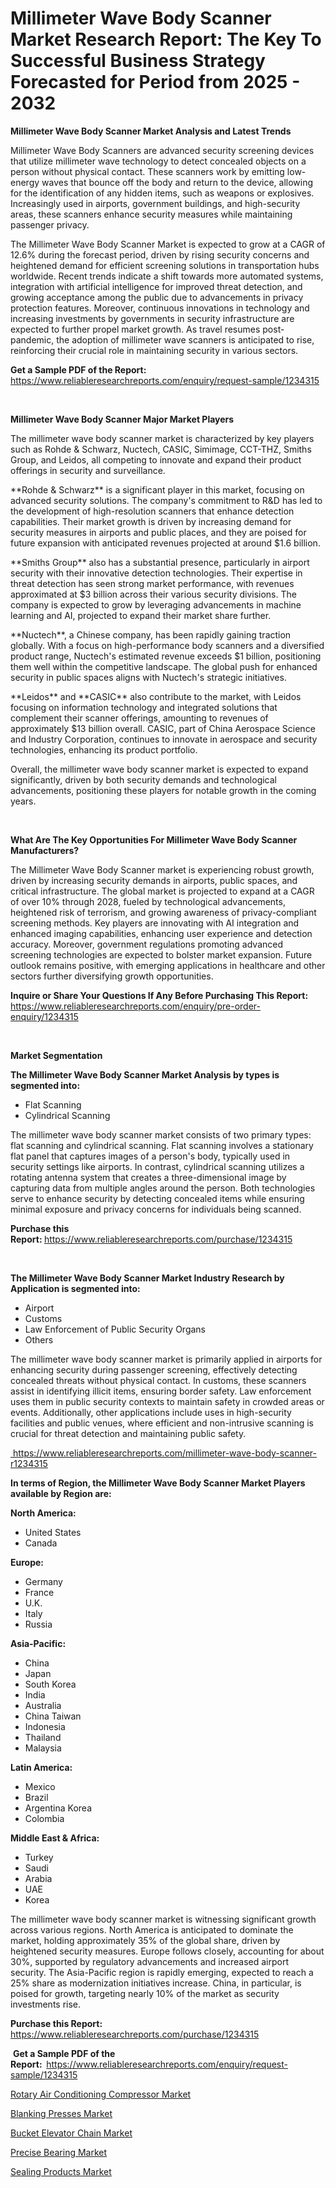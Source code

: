 <p><h1>Millimeter Wave Body Scanner Market Research Report: The Key To Successful Business Strategy Forecasted for Period from 2025 - 2032</h1></p><p><strong>Millimeter Wave Body Scanner Market Analysis and Latest Trends</strong></p>
<p><p>Millimeter Wave Body Scanners are advanced security screening devices that utilize millimeter wave technology to detect concealed objects on a person without physical contact. These scanners work by emitting low-energy waves that bounce off the body and return to the device, allowing for the identification of any hidden items, such as weapons or explosives. Increasingly used in airports, government buildings, and high-security areas, these scanners enhance security measures while maintaining passenger privacy.</p><p>The Millimeter Wave Body Scanner Market is expected to grow at a CAGR of 12.6% during the forecast period, driven by rising security concerns and heightened demand for efficient screening solutions in transportation hubs worldwide. Recent trends indicate a shift towards more automated systems, integration with artificial intelligence for improved threat detection, and growing acceptance among the public due to advancements in privacy protection features. Moreover, continuous innovations in technology and increasing investments by governments in security infrastructure are expected to further propel market growth. As travel resumes post-pandemic, the adoption of millimeter wave scanners is anticipated to rise, reinforcing their crucial role in maintaining security in various sectors.</p></p>
<p><strong>Get a Sample PDF of the Report:&nbsp;</strong> <a href="https://www.reliableresearchreports.com/enquiry/request-sample/1234315?utm_campaign=48&utm_medium=2&utm_source=Github&utm_content=ia&utm_term=21022025&utm_id=millimeter-wave-body-scanner">https://www.reliableresearchreports.com/enquiry/request-sample/1234315</a></p>
<p>&nbsp;</p>
<p><strong>Millimeter Wave Body Scanner Major Market Players</strong></p>
<p><p>The millimeter wave body scanner market is characterized by key players such as Rohde & Schwarz, Nuctech, CASIC, Simimage, CCT-THZ, Smiths Group, and Leidos, all competing to innovate and expand their product offerings in security and surveillance.</p><p>**Rohde & Schwarz** is a significant player in this market, focusing on advanced security solutions. The company's commitment to R&D has led to the development of high-resolution scanners that enhance detection capabilities. Their market growth is driven by increasing demand for security measures in airports and public places, and they are poised for future expansion with anticipated revenues projected at around $1.6 billion.</p><p>**Smiths Group** also has a substantial presence, particularly in airport security with their innovative detection technologies. Their expertise in threat detection has seen strong market performance, with revenues approximated at $3 billion across their various security divisions. The company is expected to grow by leveraging advancements in machine learning and AI, projected to expand their market share further.</p><p>**Nuctech**, a Chinese company, has been rapidly gaining traction globally. With a focus on high-performance body scanners and a diversified product range, Nuctech's estimated revenue exceeds $1 billion, positioning them well within the competitive landscape. The global push for enhanced security in public spaces aligns with Nuctech's strategic initiatives.</p><p>**Leidos** and **CASIC** also contribute to the market, with Leidos focusing on information technology and integrated solutions that complement their scanner offerings, amounting to revenues of approximately $13 billion overall. CASIC, part of China Aerospace Science and Industry Corporation, continues to innovate in aerospace and security technologies, enhancing its product portfolio.</p><p>Overall, the millimeter wave body scanner market is expected to expand significantly, driven by both security demands and technological advancements, positioning these players for notable growth in the coming years.</p></p>
<p>&nbsp;</p>
<p><strong>What Are The Key Opportunities For Millimeter Wave Body Scanner Manufacturers?</strong></p>
<p><p>The Millimeter Wave Body Scanner market is experiencing robust growth, driven by increasing security demands in airports, public spaces, and critical infrastructure. The global market is projected to expand at a CAGR of over 10% through 2028, fueled by technological advancements, heightened risk of terrorism, and growing awareness of privacy-compliant screening methods. Key players are innovating with AI integration and enhanced imaging capabilities, enhancing user experience and detection accuracy. Moreover, government regulations promoting advanced screening technologies are expected to bolster market expansion. Future outlook remains positive, with emerging applications in healthcare and other sectors further diversifying growth opportunities.</p></p>
<p><strong>Inquire or Share Your Questions If Any Before Purchasing This Report:</strong> <a href="https://www.reliableresearchreports.com/enquiry/pre-order-enquiry/1234315?utm_campaign=48&utm_medium=2&utm_source=Github&utm_content=ia&utm_term=21022025&utm_id=millimeter-wave-body-scanner">https://www.reliableresearchreports.com/enquiry/pre-order-enquiry/1234315</a></p>
<p>&nbsp;</p>
<p><strong>Market Segmentation</strong></p>
<p><strong>The Millimeter Wave Body Scanner Market Analysis by types is segmented into:</strong></p>
<p><ul><li>Flat Scanning</li><li>Cylindrical Scanning</li></ul></p>
<p><p>The millimeter wave body scanner market consists of two primary types: flat scanning and cylindrical scanning. Flat scanning involves a stationary flat panel that captures images of a person's body, typically used in security settings like airports. In contrast, cylindrical scanning utilizes a rotating antenna system that creates a three-dimensional image by capturing data from multiple angles around the person. Both technologies serve to enhance security by detecting concealed items while ensuring minimal exposure and privacy concerns for individuals being scanned.</p></p>
<p><strong>Purchase this Report:&nbsp;</strong><a href="https://www.reliableresearchreports.com/purchase/1234315?utm_campaign=48&utm_medium=2&utm_source=Github&utm_content=ia&utm_term=21022025&utm_id=millimeter-wave-body-scanner">https://www.reliableresearchreports.com/purchase/1234315</a></p>
<p>&nbsp;</p>
<p><strong>The Millimeter Wave Body Scanner Market Industry Research by Application is segmented into:</strong></p>
<p><ul><li>Airport</li><li>Customs</li><li>Law Enforcement of Public Security Organs</li><li>Others</li></ul></p>
<p><p>The millimeter wave body scanner market is primarily applied in airports for enhancing security during passenger screening, effectively detecting concealed threats without physical contact. In customs, these scanners assist in identifying illicit items, ensuring border safety. Law enforcement uses them in public security contexts to maintain safety in crowded areas or events. Additionally, other applications include uses in high-security facilities and public venues, where efficient and non-intrusive scanning is crucial for threat detection and maintaining public safety.</p></p>
<p><a href="https://www.reliableresearchreports.com/millimeter-wave-body-scanner-r1234315?utm_campaign=48&utm_medium=2&utm_source=Github&utm_content=ia&utm_term=21022025&utm_id=millimeter-wave-body-scanner">&nbsp;https://www.reliableresearchreports.com/millimeter-wave-body-scanner-r1234315</a></p>
<p><strong>In terms of Region, the Millimeter Wave Body Scanner Market Players available by Region are:</strong></p>
<p>
    <p> <strong> North America: </strong>
        <ul>
            <li>United States</li>
            <li>Canada</li>
        </ul>
        </p> 
    <p> <strong> Europe: </strong>
        <ul>
            <li>Germany</li>
            <li>France</li>
            <li>U.K.</li>
            <li>Italy</li>
            <li>Russia</li>
        </ul>
        </p> 
    <p> <strong> Asia-Pacific: </strong>
        <ul>
            <li>China</li>
            <li>Japan</li>
            <li>South Korea</li>
            <li>India</li>
            <li>Australia</li>
            <li>China Taiwan</li>
            <li>Indonesia</li>
            <li>Thailand</li>
            <li>Malaysia</li>
        </ul>
        </p> 
    <p> <strong> Latin America: </strong>
        <ul>
            <li>Mexico</li>
            <li>Brazil</li>
            <li>Argentina Korea</li>
            <li>Colombia</li>
        </ul>
        </p> 
    <p> <strong> Middle East & Africa: </strong>
        <ul>
            <li>Turkey</li>
            <li>Saudi</li>
            <li>Arabia</li>
            <li>UAE</li>
            <li>Korea</li>
        </ul>
    </p>
    </p>
<p><p>The millimeter wave body scanner market is witnessing significant growth across various regions. North America is anticipated to dominate the market, holding approximately 35% of the global share, driven by heightened security measures. Europe follows closely, accounting for about 30%, supported by regulatory advancements and increased airport security. The Asia-Pacific region is rapidly emerging, expected to reach a 25% share as modernization initiatives increase. China, in particular, is poised for growth, targeting nearly 10% of the market as security investments rise.</p></p>
<p><strong>Purchase this Report: </strong><a href="https://www.reliableresearchreports.com/purchase/1234315?utm_campaign=48&utm_medium=2&utm_source=Github&utm_content=ia&utm_term=21022025&utm_id=millimeter-wave-body-scanner">https://www.reliableresearchreports.com/purchase/1234315</a></p>
<p>&nbsp;<strong>Get a Sample PDF of the Report:&nbsp;&nbsp;</strong><a href="https://www.reliableresearchreports.com/enquiry/request-sample/1234315?utm_campaign=48&utm_medium=2&utm_source=Github&utm_content=ia&utm_term=21022025&utm_id=millimeter-wave-body-scanner">https://www.reliableresearchreports.com/enquiry/request-sample/1234315</a></p>
<p><strong></strong></p>
<p><p><a href="https://github.com/naulasulakr0/Market-Research-Report-List-1/blob/main/rotary-air-conditioning-compressor-market.md?utm_campaign=48&utm_medium=2&utm_source=Github&utm_content=ia&utm_term=21022025&utm_id=millimeter-wave-body-scanner">Rotary Air Conditioning Compressor Market</a></p><p><a href="https://github.com/poianaokkels/Market-Research-Report-List-1/blob/main/blanking-presses-market.md?utm_campaign=48&utm_medium=2&utm_source=Github&utm_content=ia&utm_term=21022025&utm_id=millimeter-wave-body-scanner">Blanking Presses Market</a></p><p><a href="https://github.com/iquiseeboli/Market-Research-Report-List-1/blob/main/bucket-elevator-chain-market.md?utm_campaign=48&utm_medium=2&utm_source=Github&utm_content=ia&utm_term=21022025&utm_id=millimeter-wave-body-scanner">Bucket Elevator Chain Market</a></p><p><a href="https://github.com/haimamuirev8/Market-Research-Report-List-1/blob/main/precise-bearing-market.md?utm_campaign=48&utm_medium=2&utm_source=Github&utm_content=ia&utm_term=21022025&utm_id=millimeter-wave-body-scanner">Precise Bearing Market</a></p><p><a href="https://github.com/daemluari/Market-Research-Report-List-1/blob/main/sealing-products-market.md?utm_campaign=48&utm_medium=2&utm_source=Github&utm_content=ia&utm_term=21022025&utm_id=millimeter-wave-body-scanner">Sealing Products Market</a></p></p>
